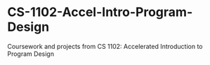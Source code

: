 # CS-1102-Accel-Intro-Program-Design
Coursework and projects from CS 1102: Accelerated Introduction to Program Design

